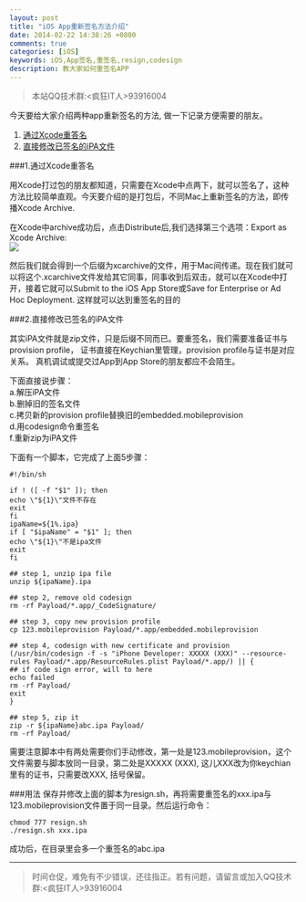 ```yaml
---
layout: post
title: "iOS App重新签名方法介绍"
date: 2014-02-22 14:38:26 +0800
comments: true
categories: [iOS]
keywords: iOS,App签名,重签名,resign,codesign
description: 教大家如何重签名APP
---
```


>本站QQ技术群:<疯狂IT人>93916004

今天要给大家介绍两种app重新签名的方法, 做一下记录方便需要的朋友。<br>
1. [通过Xcode重答名](#md-1) <br>
2. [直接修改已签名的iPA文件](#md-2)

<!-- more -->


###1.<a name="md-1" id="md-1">通过Xcode重答名</a>

用Xcode打过包的朋友都知道，只需要在Xcode中点两下，就可以签名了，这种方法比较简单直观。今天要介绍的是打包后，不同Mac上重新签名的方法，即传播Xcode Archive.<br>

在Xcode中archive成功后，点击Distribute后,我们选择第三个选项：Export as Xcode Archive:<br>
![](http://ww2.sinaimg.cn/large/6bf526ffgw1eds5kjya4pj20o30h4767.jpg)<br>

然后我们就会得到一个后缀为xcarchive的文件，用于Mac间传递。现在我们就可以将这个.xcarchive文件发给其它同事，同事收到后双击，就可以在Xcode中打开，接着它就可以Submit to the iOS App Store或Save for Enterprise or Ad Hoc Deployment. 这样就可以达到重签名的目的 <br>


###2.<a name="md-2" id="md-2">直接修改已签名的iPA文件</a>

其实iPA文件就是zip文件，只是后缀不同而已。要重签名，我们需要准备证书与provision profile， 证书直接在Keychian里管理，provision profile与证书是对应关系。 真机调试或提交过App到App Store的朋友都应不会陌生。<br>

下面直接说步骤：<br>
a.解压iPA文件<br>
b.删掉旧的签名文件<br>
c.拷贝新的provision profile替换旧的embedded.mobileprovision<br>
d.用codesign命令重签名<br>
f.重新zip为iPA文件<br>

下面有一个脚本，它完成了上面5步骤：<br>

```
#!/bin/sh

if ! ([ -f "$1" ]); then
echo \"${1}\"文件不存在
exit
fi
ipaName=${1%.ipa}
if [ "$ipaName" = "$1" ]; then
echo \"${1}\"不是ipa文件
exit
fi

## step 1, unzip ipa file
unzip ${ipaName}.ipa

## step 2, remove old codesign
rm -rf Payload/*.app/_CodeSignature/

## step 3, copy new provision profile
cp 123.mobileprovision Payload/*.app/embedded.mobileprovision

## step 4, codesign with new certificate and provision
(/usr/bin/codesign -f -s "iPhone Developer: XXXXX (XXX)" --resource-rules Payload/*.app/ResourceRules.plist Payload/*.app/) || {
## if code sign error, will to here
echo failed
rm -rf Payload/
exit
}

## step 5, zip it
zip -r ${ipaName}abc.ipa Payload/
rm -rf Payload/

```

需要注意脚本中有两处需要你们手动修改，第一处是123.mobileprovision，这个文件需要与脚本放同一目录，第二处是XXXXX (XXX), 这儿XXX改为你keychian里有的证书，只需要改XXX, 括号保留。<br>


###用法
保存并修改上面的脚本为resign.sh，再将需要重签名的xxx.ipa与123.mobileprovision文件置于同一目录。然后运行命令：<br>

```
chmod 777 resign.sh
./resign.sh xxx.ipa
```
成功后，在目录里会多一个重签名的abc.ipa<br>

---
>时间仓促，难免有不少错误，还往指正。若有问题，请留言或加入QQ技术群:<疯狂IT人>93916004